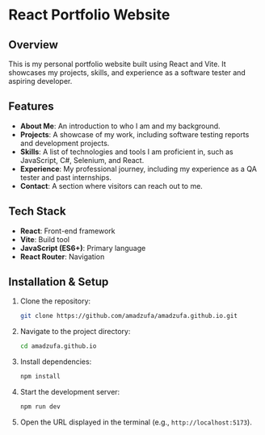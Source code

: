 # React Portfolio Website

## Overview
This is my personal portfolio website built using React and Vite. It showcases my projects, skills, and experience as a software tester and aspiring developer.

## Features
- **About Me**: An introduction to who I am and my background.
- **Projects**: A showcase of my work, including software testing reports and development projects.
- **Skills**: A list of technologies and tools I am proficient in, such as JavaScript, C#, Selenium, and React.
- **Experience**: My professional journey, including my experience as a QA tester and past internships.
- **Contact**: A section where visitors can reach out to me.

## Tech Stack
- **React**: Front-end framework
- **Vite**: Build tool
- **JavaScript (ES6+)**: Primary language
- **React Router**: Navigation

## Installation & Setup
1. Clone the repository:
   ```sh
   git clone https://github.com/amadzufa/amadzufa.github.io.git
   ```
2. Navigate to the project directory:
   ```sh
   cd amadzufa.github.io
   ```
3. Install dependencies:
   ```sh
   npm install
   ```
4. Start the development server:
   ```sh
   npm run dev
   ```
5. Open the URL displayed in the terminal (e.g., `http://localhost:5173`).


